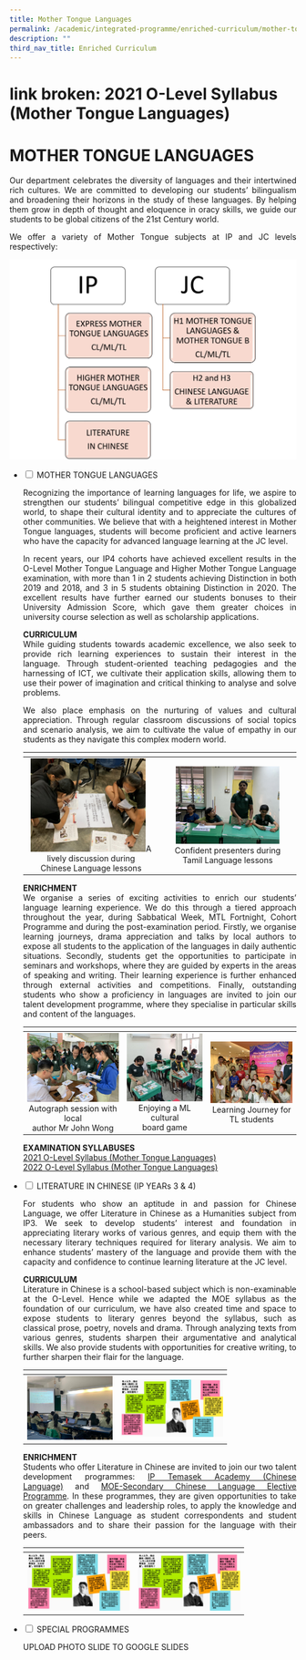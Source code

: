 ```yaml
---
title: Mother Tongue Languages
permalink: /academic/integrated-programme/enriched-curriculum/mother-tongue-languages/
description: ""
third_nav_title: Enriched Curriculum
---
```

# link broken: 2021 O-Level Syllabus (Mother Tongue Languages)
# MOTHER TONGUE LANGUAGES

<p style="text-align: justify;">Our department celebrates the diversity of languages and their intertwined rich cultures. We are committed to developing our students’ bilingualism and broadening their horizons in the study of these languages. By helping them grow in depth of thought and eloquence in oracy skills, we guide our students to be global citizens of the 21st Century world.</p>

<p style="text-align: justify;">We offer a variety of Mother Tongue subjects at IP and JC levels respectively:</p>

![](/images/Academic/Enriched%20Curriculum/Mother%20Tongue%20Languages/Picture1_subject%20diagram.jpg)


<ul class="jekyllcodex_accordion">
  <li>
    <input type="checkbox" id="accordion1">
    <label for="accordion1">MOTHER TONGUE LANGUAGES</label>
    <div>
						<p style="text-align: justify;">Recognizing the importance of learning languages for life, we aspire to strengthen our students’ bilingual competitive edge in this globalized world, to shape their cultural identity and to appreciate the cultures of other communities. We believe that with a heightened interest in Mother Tongue languages, students will become proficient and active learners who have the capacity for advanced language learning at the JC level.</p>
			<p style="text-align: justify;">In recent years, our IP4 cohorts have achieved excellent results in the O-Level Mother Tongue Language and Higher Mother Tongue Language examination, with more than 1 in 2 students achieving Distinction in both 2019 and 2018, and 3 in 5 students obtaining Distinction in 2020. The excellent results have further earned our students bonuses to their University Admission Score, which gave them greater choices in university course selection as well as scholarship applications.</p>
			<p style="text-align: justify;"><b>CURRICULUM</b><br>While guiding students towards academic excellence, we also seek to provide rich learning experiences to sustain their interest in the language. Through student-oriented teaching pedagogies and the harnessing of ICT, we cultivate their application skills, allowing them to use their power of imagination and critical thinking to analyse and solve problems.</p>
			<p style="text-align: justify;">We also place emphasis on the nurturing of values and cultural appreciation. Through regular classroom discussions of social topics and scenario analysis, we aim to cultivate the value of empathy in our students as they navigate this complex modern world.</p>
			<table>
<thead>
  <tr>
    <th></th>
    <th></th>
  </tr>
</thead>
<tbody>
  <tr>
    <td style="text-align: center;"><img src="/images/Academic/Enriched%20Curriculum/Mother%20Tongue%20Languages/Picture%202_T_L%20CL.jpg" style="width:90%">A lively discussion during<br>Chinese Language lessons</td>
    <td style="text-align: center;"><img src="/images/Academic/Enriched%20Curriculum/Mother%20Tongue%20Languages/Picture%203_T_L%20ML.jpg" style="width:80%">Confident presenters during<br>Tamil Language lessons</td>
  </tr>
</tbody>
</table>
			<p style="text-align: justify;"><b>ENRICHMENT</b><br>We organise a series of exciting activities to enrich our students’ language learning experience. We do this through a tiered approach throughout the year, during Sabbatical Week, MTL Fortnight, Cohort Programme and during the post-examination period. Firstly, we organise learning journeys, drama appreciation and talks by local authors to expose all students to the application of the languages in daily authentic situations. Secondly, students get the opportunities to participate in seminars and workshops, where they are guided by experts in the areas of speaking and writing. Their learning experience is further enhanced through external activities and competitions. Finally, outstanding students who show a proficiency in languages are invited to join our talent development programme, where they specialise in particular skills and content of the languages.</p>
			<table>
<thead>
  <tr>
    <th></th>
    <th></th>
    <th></th>
  </tr>
</thead>
<tbody>
  <tr>
    <td style="text-align: center;"><img src="/images/Academic/Enriched%20Curriculum/Mother%20Tongue%20Languages/Picture%204_CL%20Enrichment.jpg" style="width:180px">Autograph session with local<br>author Mr John Wong</td>
    <td style="text-align: center;"><img src="/images/Academic/Enriched%20Curriculum/Mother%20Tongue%20Languages/Picture%205_ML%20Enrichment.jpeg" style="width:165px">Enjoying a ML cultural<br>board game</td>
    <td style="text-align: center;"><img src="/images/Academic/Enriched%20Curriculum/Mother%20Tongue%20Languages/Picture%206_TL%20enrichment.jpg" style="width:200px">Learning Journey for<br>TL students</td>
  </tr>
</tbody>
</table>
    
<p><b>EXAMINATION SYLLABUSES</b><br><a href="https://www.seab.gov.sg/home/examinations/gce-o-level/o-level-syllabuses-examined-for-school-candidates-2021" target="_blank">2021 O-Level Syllabus (Mother Tongue Languages)</a><br><a href="https://www.seab.gov.sg/home/examinations/gce-o-level/o-level-syllabuses-examined-for-school-candidates-2022" target="_blank">2022 O-Level Syllabus (Mother Tongue Languages)</a></p>
    </div>
	</li> 
  <li>
    <input type="checkbox" id="accordion2">
    <label for="accordion2">LITERATURE IN CHINESE (IP YEARs 3 & 4)</label>
    <div>
			<p style="text-align: justify;"> For students who show an aptitude in and passion for Chinese Language, we offer Literature in Chinese as a Humanities subject from IP3. We seek to develop students’ interest and foundation in appreciating literary works of various genres, and equip them with the necessary literary techniques required for literary analysis. We aim to enhance students’ mastery of the language and provide them with the capacity and confidence to continue learning literature at the JC level.</p>
			<p style="text-align: justify;"><b>CURRICULUM</b><br>Literature in Chinese is a school-based subject which is non-examinable at the O-Level. Hence while we adapted the MOE syllabus as the foundation of our curriculum, we have also created time and space to expose students to literary genres beyond the syllabus, such as classical prose, poetry, novels and drama. Through analyzing texts from various genres, students sharpen their argumentative and analytical skills. We also provide students with opportunities for creative writing, to further sharpen their flair for the language.</p>
			<table>
<thead>
  <tr>
    <th></th>
    <th></th>
  </tr>
</thead>
<tbody>
  <tr>
    <td><img src="/images/Academic/Enriched%20Curriculum/Mother%20Tongue%20Languages/Picture%207_CH%20Lit%20T_L.jpeg" style="width:150px"></td>
    <td><img src="/images/Academic/Enriched%20Curriculum/Mother%20Tongue%20Languages/Picture%208_Lit%20work.jpg" style="width:180px"></td>
  </tr>
</tbody>
</table>
			<p style="text-align: justify;"><b>ENRICHMENT</b><br>Students who offer Literature in Chinese are invited to join our two talent development programmes: <a href="/academic/integrated-programme/enriched-curriculum/temasek-academy" target="_blank">IP Temasek Academy (Chinese Language)</a> and <a href="/academic/special-programmes/chinese-language-elective-programme" target="_blank">MOE-Secondary Chinese Language Elective Programme</a>. In these programmes, they are given opportunities to take on greater challenges and leadership roles, to apply the knowledge and skills in Chinese Language as student correspondents and student ambassadors and to share their passion for the language with their peers.</p>
			<table>
<thead>
  <tr>
    <th></th>
    <th></th>
  </tr>
</thead>
<tbody>
  <tr>
    <td style="text-align: center;"><img src="/images/Academic/Enriched%20Curriculum/Mother%20Tongue%20Languages/Picture%208_Lit%20work.jpg" style="width:180px"></td>
    <td style="text-align: center;"><img src="/images/Academic/Enriched%20Curriculum/Mother%20Tongue%20Languages/Picture%208_Lit%20work.jpg" style="width:180px"></td>
  </tr>
</tbody>
</table>
    </div>
	</li> 
	  <li>
    <input type="checkbox" id="accordion3">
    <label for="accordion3">SPECIAL PROGRAMMES</label>
    <div>
			<p style="text-align: justify;"> UPLOAD PHOTO SLIDE TO GOOGLE SLIDES</p>
    </div>
	</li> 
	</ul>